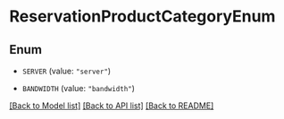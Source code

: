# ReservationProductCategoryEnum

## Enum


* `SERVER` (value: `"server"`)

* `BANDWIDTH` (value: `"bandwidth"`)


[[Back to Model list]](../README.md#documentation-for-models) [[Back to API list]](../README.md#documentation-for-api-endpoints) [[Back to README]](../README.md)


